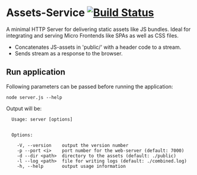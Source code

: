 # Assets-Service [![Build Status](https://travis-ci.org/gjerokrsteski/assets-service.svg?branch=master)](https://travis-ci.org/gjerokrsteski/assets-service)

A minimal HTTP Server for delivering static assets like JS bundles. 
Ideal for integrating and serving Micro Frontends like SPAs as well as CSS files.

- Concatenates JS-assets in 'public/' with a header code to a stream.
- Sends stream as a response to the browser.


## Run application

Following parameters can be passed before running the application:

```
node server.js --help
```

Output will be:

```
  Usage: server [options]


  Options:

    -V, --version    output the version number
    -p --port <i>    port number for the web-server (default: 7000)
    -d --dir <path>  directory to the assets (default: ./public)
    -l --log <path>  file for writing logs (default: ./combined.log)
    -h, --help       output usage information

```

